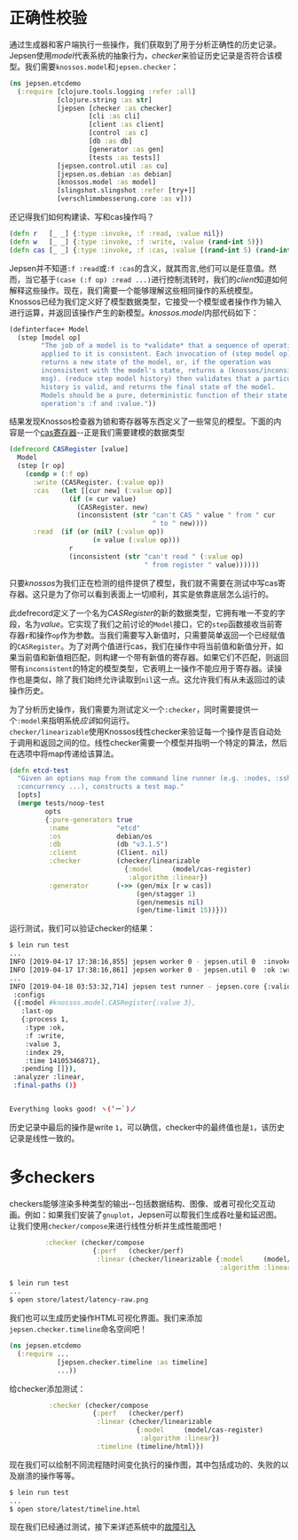 # 正确性校验

通过生成器和客户端执行一些操作，我们获取到了用于分析正确性的历史记录。Jepsen使用*model*代表系统的抽象行为，*checker*来验证历史记录是否符合该模型。我们需要`knossos.model`和`jepsen.checker`：

```clojure
(ns jepsen.etcdemo
  (:require [clojure.tools.logging :refer :all]
            [clojure.string :as str]
            [jepsen [checker :as checker]
                    [cli :as cli]
                    [client :as client]
                    [control :as c]
                    [db :as db]
                    [generator :as gen]
                    [tests :as tests]]
            [jepsen.control.util :as cu]
            [jepsen.os.debian :as debian]
            [knossos.model :as model]
            [slingshot.slingshot :refer [try+]]
            [verschlimmbesserung.core :as v]))
```

还记得我们如何构建读、写和cas操作吗？

```clojure
(defn r   [_ _] {:type :invoke, :f :read, :value nil})
(defn w   [_ _] {:type :invoke, :f :write, :value (rand-int 5)})
(defn cas [_ _] {:type :invoke, :f :cas, :value [(rand-int 5) (rand-int 5)]})
```

Jepsen并不知道`:f :read`或`:f :cas`的含义，就其而言,他们可以是任意值。然而，当它基于`(case (:f op) :read ...)`进行控制流转时，我们的*client*知道如何解释这些操作。现在，我们需要一个能够理解这些相同操作的系统模型。Knossos已经为我们定义好了模型数据类型，它接受一个模型或者操作作为输入进行运算，并返回该操作产生的新模型。*knossos.model*内部代码如下：

```clojure
(definterface+ Model
  (step [model op]
        "The job of a model is to *validate* that a sequence of operations
        applied to it is consistent. Each invocation of (step model op)
        returns a new state of the model, or, if the operation was
        inconsistent with the model's state, returns a (knossos/inconsistent
        msg). (reduce step model history) then validates that a particular
        history is valid, and returns the final state of the model.
        Models should be a pure, deterministic function of their state and an
        operation's :f and :value."))
```

结果发现Knossos检查器为锁和寄存器等东西定义了一些常见的模型。下面的内容是一个[cas寄存器](https://github.com/jepsen-io/knossos/blob/443a5a081c76be315eb01c7990cc7f1d9e41ed9b/src/knossos/model.clj#L66-L80)--正是我们需要建模的数据类型

```clojure
(defrecord CASRegister [value]
  Model
  (step [r op]
    (condp = (:f op)
      :write (CASRegister. (:value op))
      :cas   (let [[cur new] (:value op)]
               (if (= cur value)
                 (CASRegister. new)
                 (inconsistent (str "can't CAS " value " from " cur
                                    " to " new))))
      :read  (if (or (nil? (:value op))
                     (= value (:value op)))
               r
               (inconsistent (str "can't read " (:value op)
                                  " from register " value))))))
```

只要*knossos*为我们正在检测的组件提供了模型，我们就不需要在测试中写cas寄存器。这只是为了你可以看到表面上一切顺利，其实是依靠底层怎么运行的。

此defrecord定义了一个名为*CASRegister*的新的数据类型，它拥有唯一不变的字段，名为*value*。它实现了我们之前讨论的`Model`接口，它的`step`函数接收当前寄存器`r`和操作`op`作为参数。当我们需要写入新值时，只需要简单返回一个已经赋值的`CASRegister`。为了对两个值进行cas，我们在操作中将当前值和新值分开，如果当前值和新值相匹配，则构建一个带有新值的寄存器。如果它们不匹配，则返回带有`inconsistent`的特定的模型类型，它表明上一操作不能应用于寄存器。读操作也是类似，除了我们始终允许读取到`nil`这一点。这允许我们有从未返回过的读操作历史。

为了分析历史操作，我们需要为测试定义一个`:checker`，同时需要提供一个`:model`来指明系统*应该*如何运行。  
`checker/linearizable`使用Knossos线性checker来验证每一个操作是否自动处于调用和返回之间的位。线性checker需要一个模型并指明一个特定的算法，然后在选项中将map传递给该算法。

```clojure
(defn etcd-test
  "Given an options map from the command line runner (e.g. :nodes, :ssh,
  :concurrency ...), constructs a test map."
  [opts]
  (merge tests/noop-test
         opts
         {:pure-generators true
          :name            "etcd"
          :os              debian/os
          :db              (db "v3.1.5")
          :client          (Client. nil)
          :checker         (checker/linearizable
                             {:model     (model/cas-register)
                              :algorithm :linear})
          :generator       (->> (gen/mix [r w cas])
                                (gen/stagger 1)
                                (gen/nemesis nil)
                                (gen/time-limit 15))}))
```

运行测试，我们可以验证checker的结果：

```bash
$ lein run test
...
INFO [2019-04-17 17:38:16,855] jepsen worker 0 - jepsen.util 0  :invoke :write  1
INFO [2019-04-17 17:38:16,861] jepsen worker 0 - jepsen.util 0  :ok :write  1
...
INFO [2019-04-18 03:53:32,714] jepsen test runner - jepsen.core {:valid? true,
 :configs
 ({:model #knossos.model.CASRegister{:value 3},
   :last-op
   {:process 1,
    :type :ok,
    :f :write,
    :value 3,
    :index 29,
    :time 14105346871},
   :pending []}),
 :analyzer :linear,
 :final-paths ()}


Everything looks good! ヽ(‘ー`)ノ
```

历史记录中最后的操作是write `1`，可以确信，checker中的最终值也是`1`，该历史记录是线性一致的。

# 多checkers

checkers能够渲染多种类型的输出--包括数据结构、图像、或者可视化交互动画。例如：如果我们安装了`gnuplot`，Jepsen可以帮我们生成吞吐量和延迟图。让我们使用`checker/compose`来进行线性分析并生成性能图吧！

```clojure
         :checker (checker/compose
                     {:perf   (checker/perf)
                      :linear (checker/linearizable {:model     (model/cas-register)
                                                     :algorithm :linear})})
```
```bash
$ lein run test
...
$ open store/latest/latency-raw.png
```

我们也可以生成历史操作HTML可视化界面。我们来添加`jepsen.checker.timeline`命名空间吧！

```clojure
(ns jepsen.etcdemo
  (:require ...
            [jepsen.checker.timeline :as timeline]
            ...))
```

给checker添加测试：

```clojure
          :checker (checker/compose
                     {:perf   (checker/perf)
                      :linear (checker/linearizable
                                {:model     (model/cas-register)
                                 :algorithm :linear})
                      :timeline (timeline/html)})
```

现在我们可以绘制不同流程随时间变化执行的操作图，其中包括成功的、失败的以及崩溃的操作等等。

```bash
$ lein run test
...
$ open store/latest/timeline.html
```

现在我们已经通过测试，接下来详述系统中的[故障引入](https://github.com/jaydenwen123/jepsen/blob/main/doc/cn_tutorial/05-cn-nemesis.md)